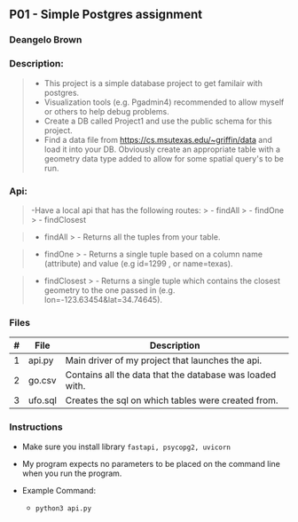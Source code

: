 ## P01 -  Simple Postgres assignment
### Deangelo Brown
### Description:

> - This project is a simple database project to get familair with postgres.
> - Visualization tools (e.g. Pgadmin4) recommended to allow myself or others to help debug problems.
> - Create a DB called Project1 and use the public schema for this project.
> - Find a data file from https://cs.msutexas.edu/~griffin/data and load it into your DB. Obviously create an appropriate table with a geometry data type added to allow for some spatial query's to be run.

### Api:

> -Have a local api that has the following routes:
    > - findAll
    > - findOne
    > - findClosest

> - findAll
    > - Returns all the tuples from your table.

> - findOne
    > - Returns a single tuple based on a column name (attribute) and value (e.g id=1299 , or name=texas).

> - findClosest
    > - Returns a single tuple which contains the closest geometry to the one passed in (e.g. lon=-123.63454&lat=34.74645).


### Files

|   #   | File            | Description                                                       |
| :---: | --------------- | --------------------------------------------------                |
|   1   | api.py          | Main driver of my project that launches the api.                  |
|   2   | go.csv          | Contains all the data that the database was loaded with.          |
|   3   | ufo.sql         | Creates the sql on which tables were created from.                |

### Instructions

- Make sure you install library `fastapi, psycopg2, uvicorn`
- My program expects no parameters to be placed on the command line when you run the program.


- Example Command:
    - `python3 api.py`
    
